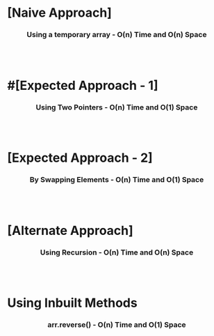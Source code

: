 <h1>[Naive Approach] </h1>
<h3 align="center">Using a temporary array - O(n) Time and O(n) Space</h3>
<br><br>
<h1>#[Expected Approach - 1]</h1>
<h3 align="center">Using Two Pointers - O(n) Time and O(1) Space</h3>
<br><br>
<h1>[Expected Approach - 2]</h1>
<h3 align="center">By Swapping Elements - O(n) Time and O(1) Space</h3> 
<br><br>
<h1>[Alternate Approach]</h1>
<h3 align="center">Using Recursion - O(n) Time and O(n) Space</h3> 
<br><br>
<h1>Using Inbuilt Methods</h1>
<h3 align="center">arr.reverse() - O(n) Time and O(1) Space</h3>
